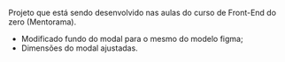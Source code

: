 Projeto que está sendo desenvolvido nas aulas do curso de Front-End do zero (Mentorama).

- Modificado fundo do modal para o mesmo do modelo figma;
- Dimensões do modal ajustadas. 

